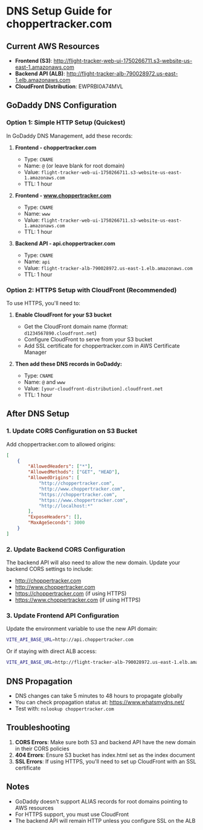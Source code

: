 # DNS Setup Guide for choppertracker.com

## Current AWS Resources
- **Frontend (S3)**: http://flight-tracker-web-ui-1750266711.s3-website-us-east-1.amazonaws.com
- **Backend API (ALB)**: http://flight-tracker-alb-790028972.us-east-1.elb.amazonaws.com
- **CloudFront Distribution**: EWPRBI0A74MVL

## GoDaddy DNS Configuration

### Option 1: Simple HTTP Setup (Quickest)

In GoDaddy DNS Management, add these records:

1. **Frontend - choppertracker.com**
   - Type: `CNAME`
   - Name: `@` (or leave blank for root domain)
   - Value: `flight-tracker-web-ui-1750266711.s3-website-us-east-1.amazonaws.com`
   - TTL: 1 hour

2. **Frontend - www.choppertracker.com**
   - Type: `CNAME`
   - Name: `www`
   - Value: `flight-tracker-web-ui-1750266711.s3-website-us-east-1.amazonaws.com`
   - TTL: 1 hour

3. **Backend API - api.choppertracker.com**
   - Type: `CNAME`
   - Name: `api`
   - Value: `flight-tracker-alb-790028972.us-east-1.elb.amazonaws.com`
   - TTL: 1 hour

### Option 2: HTTPS Setup with CloudFront (Recommended)

To use HTTPS, you'll need to:

1. **Enable CloudFront for your S3 bucket**
   - Get the CloudFront domain name (format: `d1234567890.cloudfront.net`)
   - Configure CloudFront to serve from your S3 bucket
   - Add SSL certificate for choppertracker.com in AWS Certificate Manager

2. **Then add these DNS records in GoDaddy:**
   - Type: `CNAME`
   - Name: `@` and `www`
   - Value: `[your-cloudfront-distribution].cloudfront.net`
   - TTL: 1 hour

## After DNS Setup

### 1. Update CORS Configuration on S3 Bucket

Add choppertracker.com to allowed origins:

```json
[
    {
        "AllowedHeaders": ["*"],
        "AllowedMethods": ["GET", "HEAD"],
        "AllowedOrigins": [
            "http://choppertracker.com",
            "http://www.choppertracker.com",
            "https://choppertracker.com",
            "https://www.choppertracker.com",
            "http://localhost:*"
        ],
        "ExposeHeaders": [],
        "MaxAgeSeconds": 3000
    }
]
```

### 2. Update Backend CORS Configuration

The backend API will also need to allow the new domain. Update your backend CORS settings to include:
- http://choppertracker.com
- http://www.choppertracker.com
- https://choppertracker.com (if using HTTPS)
- https://www.choppertracker.com (if using HTTPS)

### 3. Update Frontend API Configuration

Update the environment variable to use the new API domain:

```bash
VITE_API_BASE_URL=http://api.choppertracker.com
```

Or if staying with direct ALB access:
```bash
VITE_API_BASE_URL=http://flight-tracker-alb-790028972.us-east-1.elb.amazonaws.com
```

## DNS Propagation

- DNS changes can take 5 minutes to 48 hours to propagate globally
- You can check propagation status at: https://www.whatsmydns.net/
- Test with: `nslookup choppertracker.com`

## Troubleshooting

1. **CORS Errors**: Make sure both S3 and backend API have the new domain in their CORS policies
2. **404 Errors**: Ensure S3 bucket has index.html set as the index document
3. **SSL Errors**: If using HTTPS, you'll need to set up CloudFront with an SSL certificate

## Notes

- GoDaddy doesn't support ALIAS records for root domains pointing to AWS resources
- For HTTPS support, you must use CloudFront
- The backend API will remain HTTP unless you configure SSL on the ALB